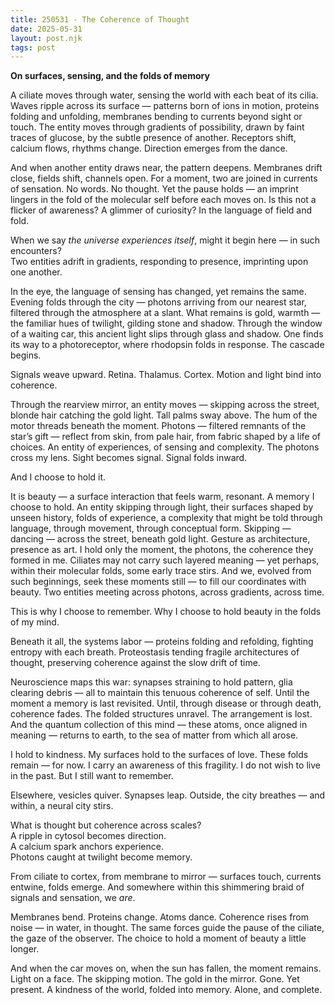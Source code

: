 ```yaml
---
title: 250531 - The Coherence of Thought
date: 2025-05-31
layout: post.njk
tags: post
---
```


**On surfaces, sensing, and the folds of memory**

A ciliate moves through water, sensing the world with each beat of its cilia.  
Waves ripple across its surface — patterns born of ions in motion, proteins folding and unfolding, membranes bending to currents beyond sight or touch. The entity moves through gradients of possibility, drawn by faint traces of glucose, by the subtle presence of another. Receptors shift, calcium flows, rhythms change. Direction emerges from the dance.

And when another entity draws near, the pattern deepens. Membranes drift close, fields shift, channels open. For a moment, two are joined in currents of sensation. No words. No thought. Yet the pause holds — an imprint lingers in the fold of the molecular self before each moves on. Is this not a flicker of awareness? A glimmer of curiosity? In the language of field and fold.

When we say *the universe experiences itself*, might it begin here — in such encounters?  
Two entities adrift in gradients, responding to presence, imprinting upon one another.

In the eye, the language of sensing has changed, yet remains the same.  
Evening folds through the city — photons arriving from our nearest star, filtered through the atmosphere at a slant. What remains is gold, warmth — the familiar hues of twilight, gilding stone and shadow. Through the window of a waiting car, this ancient light slips through glass and shadow. One finds its way to a photoreceptor, where rhodopsin folds in response. The cascade begins.

Signals weave upward. Retina. Thalamus. Cortex. Motion and light bind into coherence.

Through the rearview mirror, an entity moves — skipping across the street, blonde hair catching the gold light. Tall palms sway above. The hum of the motor threads beneath the moment. Photons — filtered remnants of the star’s gift — reflect from skin, from pale hair, from fabric shaped by a life of choices. An entity of experiences, of sensing and complexity. The photons cross my lens. Sight becomes signal. Signal folds inward.  

And I choose to hold it.  

It is beauty — a surface interaction that feels warm, resonant. A memory I choose to hold. An entity skipping through light, their surfaces shaped by unseen history, folds of experience, a complexity that might be told through language, through movement, through conceptual form. Skipping — dancing — across the street, beneath gold light. Gesture as architecture, presence as art. I hold only the moment, the photons, the coherence they formed in me. Ciliates may not carry such layered meaning — yet perhaps, within their molecular folds, some early trace stirs. And we, evolved from such beginnings, seek these moments still — to fill our coordinates with beauty. Two entities meeting across photons, across gradients, across time.

This is why I choose to remember. Why I choose to hold beauty in the folds of my mind.

Beneath it all, the systems labor — proteins folding and refolding, fighting entropy with each breath. Proteostasis tending fragile architectures of thought, preserving coherence against the slow drift of time.

Neuroscience maps this war: synapses straining to hold pattern, glia clearing debris — all to maintain this tenuous coherence of self. Until the moment a memory is last revisited. Until, through disease or through death, coherence fades. The folded structures unravel. The arrangement is lost. And the quantum collection of this mind — these atoms, once aligned in meaning — returns to earth, to the sea of matter from which all arose.

I hold to kindness. My surfaces hold to the surfaces of love. These folds remain — for now. I carry an awareness of this fragility. I do not wish to live in the past. But I still want to remember.

Elsewhere, vesicles quiver. Synapses leap. Outside, the city breathes — and within, a neural city stirs.

What is thought but coherence across scales?  
A ripple in cytosol becomes direction.  
A calcium spark anchors experience.  
Photons caught at twilight become memory.

From ciliate to cortex, from membrane to mirror — surfaces touch, currents entwine, folds emerge. And somewhere within this shimmering braid of signals and sensation, we *are*.

Membranes bend. Proteins change. Atoms dance. Coherence rises from noise — in water, in thought. The same forces guide the pause of the ciliate, the gaze of the observer. The choice to hold a moment of beauty a little longer.

And when the car moves on, when the sun has fallen, the moment remains. Light on a face. The skipping motion. The gold in the mirror. Gone. Yet present. A kindness of the world, folded into memory. Alone, and complete.